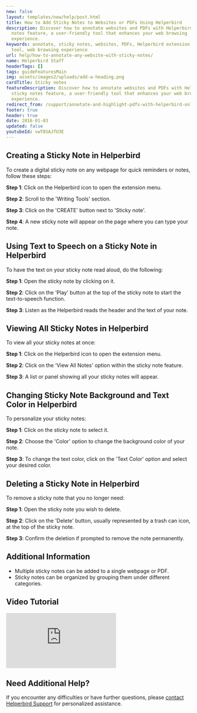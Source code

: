 ```yaml
---
new: false
layout: templates/new/help/post.html
title: How to Add Sticky Notes to Websites or PDFs Using Helperbird
description: Discover how to annotate websites and PDFs with Helperbird's sticky
  notes feature, a user-friendly tool that enhances your web browsing
  experience.
keywords: annotate, sticky notes, websites, PDFs, Helperbird extension, browser
  tool, web browsing experience
url: help/how-to-annotate-any-website-with-sticky-notes/
name: Helperbird Staff
headerTags: []
tags: guideFeaturesMain
img: assets/images2/uploads/add-a-heading.png
cardTitle: Sticky notes
featureDescription: Discover how to annotate websites and PDFs with Helperbird's
  sticky notes feature, a user-friendly tool that enhances your web browsing
  experience.
redirect_from: /support/annotate-and-highlight-pdfs-with-helperbird-online-extension/
footer: true
header: true
date: 2016-01-03
updated: false
youtubeId: vwT8SAJfU3E
---
```



## Creating a Sticky Note in Helperbird

To create a digital sticky note on any webpage for quick reminders or notes, follow these steps:

**Step 1**: Click on the Helperbird icon to open the extension menu.

**Step 2**: Scroll to the 'Writing Tools' section.

**Step 3**: Click on the 'CREATE' button next to 'Sticky note'.

**Step 4**: A new sticky note will appear on the page where you can type your note.


## Using Text to Speech on a Sticky Note in Helperbird

To have the text on your sticky note read aloud, do the following:

**Step 1**: Open the sticky note by clicking on it.

**Step 2**: Click on the 'Play' button at the top of the sticky note to start the text-to-speech function.

**Step 3**: Listen as the Helperbird reads the header and the text of your note.


## Viewing All Sticky Notes in Helperbird

To view all your sticky notes at once:

**Step 1**: Click on the Helperbird icon to open the extension menu.

**Step 2**: Click on the 'View All Notes' option within the sticky note feature.

**Step 3**: A list or panel showing all your sticky notes will appear.


## Changing Sticky Note Background and Text Color in Helperbird

To personalize your sticky notes:

**Step 1**: Click on the sticky note to select it.

**Step 2**: Choose the 'Color' option to change the background color of your note.

**Step 3**: To change the text color, click on the 'Text Color' option and select your desired color.

## Deleting a Sticky Note in Helperbird

To remove a sticky note that you no longer need:

**Step 1**: Open the sticky note you wish to delete.

**Step 2**: Click on the 'Delete' button, usually represented by a trash can icon, at the top of the sticky note.

**Step 3**: Confirm the deletion if prompted to remove the note permanently.



## Additional Information
- Multiple sticky notes can be added to a single webpage or PDF.
- Sticky notes can be organized by grouping them under different categories.

## Video Tutorial

<div class="aspect-w-16 aspect-h-9 mt-12 mb-12">
<iframe   id="videos" src="https://www.youtube-nocookie.com/embed/jX3vbq5GD5k" title="YouTube video player" frameborder="0" allow="accelerometer; autoplay; clipboard-write; encrypted-media; gyroscope; picture-in-picture; web-share" allowfullscreen></iframe>
</div>



## Need Additional Help?
If you encounter any difficulties or have further questions, please [contact Helperbird Support](/support) for personalized assistance.
